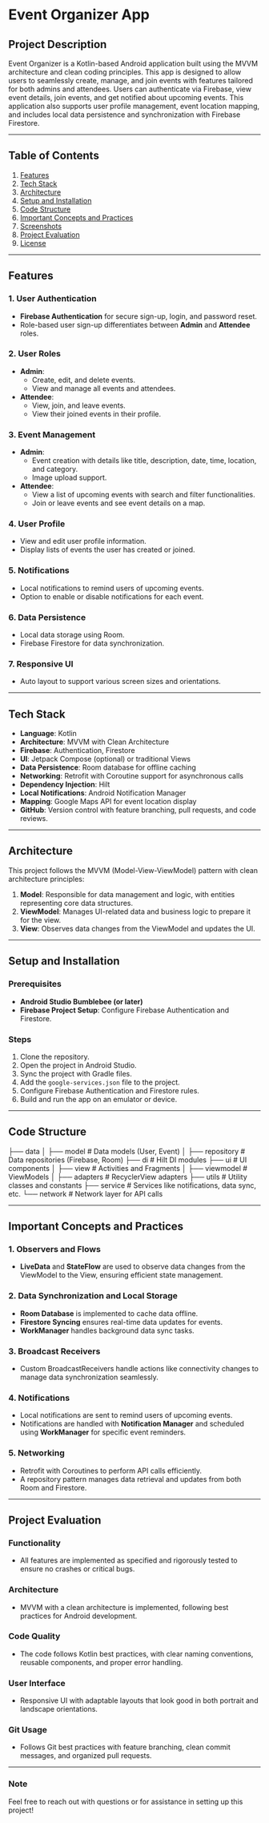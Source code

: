 # Event Organizer App

## Project Description

Event Organizer is a Kotlin-based Android application built using the MVVM architecture and clean coding principles. This app is designed to allow users to seamlessly create, manage, and join events with features tailored for both admins and attendees. Users can authenticate via Firebase, view event details, join events, and get notified about upcoming events. This application also supports user profile management, event location mapping, and includes local data persistence and synchronization with Firebase Firestore.

---

## Table of Contents
1. [Features](#features)
2. [Tech Stack](#tech-stack)
3. [Architecture](#architecture)
4. [Setup and Installation](#setup-and-installation)
5. [Code Structure](#code-structure)
6. [Important Concepts and Practices](#important-concepts-and-practices)
7. [Screenshots](#screenshots)
8. [Project Evaluation](#project-evaluation)
9. [License](#license)

---

## Features

### 1. User Authentication
- **Firebase Authentication** for secure sign-up, login, and password reset.
- Role-based user sign-up differentiates between **Admin** and **Attendee** roles.

### 2. User Roles
- **Admin**:
  - Create, edit, and delete events.
  - View and manage all events and attendees.
- **Attendee**:
  - View, join, and leave events.
  - View their joined events in their profile.

### 3. Event Management
- **Admin**:
  - Event creation with details like title, description, date, time, location, and category.
  - Image upload support.
- **Attendee**:
  - View a list of upcoming events with search and filter functionalities.
  - Join or leave events and see event details on a map.

### 4. User Profile
- View and edit user profile information.
- Display lists of events the user has created or joined.

### 5. Notifications
- Local notifications to remind users of upcoming events.
- Option to enable or disable notifications for each event.

### 6. Data Persistence
- Local data storage using Room.
- Firebase Firestore for data synchronization.

### 7. Responsive UI
- Auto layout to support various screen sizes and orientations.

---

## Tech Stack

- **Language**: Kotlin
- **Architecture**: MVVM with Clean Architecture
- **Firebase**: Authentication, Firestore
- **UI**: Jetpack Compose (optional) or traditional Views
- **Data Persistence**: Room database for offline caching
- **Networking**: Retrofit with Coroutine support for asynchronous calls
- **Dependency Injection**: Hilt
- **Local Notifications**: Android Notification Manager
- **Mapping**: Google Maps API for event location display
- **GitHub**: Version control with feature branching, pull requests, and code reviews.

---

## Architecture

This project follows the MVVM (Model-View-ViewModel) pattern with clean architecture principles:
1. **Model**: Responsible for data management and logic, with entities representing core data structures.
2. **ViewModel**: Manages UI-related data and business logic to prepare it for the view.
3. **View**: Observes data changes from the ViewModel and updates the UI.

---

## Setup and Installation

### Prerequisites
- **Android Studio Bumblebee (or later)**
- **Firebase Project Setup**: Configure Firebase Authentication and Firestore.

### Steps
1. Clone the repository.
2. Open the project in Android Studio.
3. Sync the project with Gradle files.
4. Add the `google-services.json` file to the project.
5. Configure Firebase Authentication and Firestore rules.
6. Build and run the app on an emulator or device.

---

## Code Structure

├── data │ ├── model # Data models (User, Event) │ ├── repository # Data repositories (Firebase, Room) ├── di # Hilt DI modules ├── ui # UI components │ ├── view # Activities and Fragments │ ├── viewmodel # ViewModels │ ├── adapters # RecyclerView adapters ├── utils # Utility classes and constants ├── service # Services like notifications, data sync, etc. └── network # Network layer for API calls

---

## Important Concepts and Practices

### 1. Observers and Flows
- **LiveData** and **StateFlow** are used to observe data changes from the ViewModel to the View, ensuring efficient state management.

### 2. Data Synchronization and Local Storage
- **Room Database** is implemented to cache data offline.
- **Firestore Syncing** ensures real-time data updates for events.
- **WorkManager** handles background data sync tasks.

### 3. Broadcast Receivers
- Custom BroadcastReceivers handle actions like connectivity changes to manage data synchronization seamlessly.

### 4. Notifications
- Local notifications are sent to remind users of upcoming events.
- Notifications are handled with **Notification Manager** and scheduled using **WorkManager** for specific event reminders.

### 5. Networking
- Retrofit with Coroutines to perform API calls efficiently.
- A repository pattern manages data retrieval and updates from both Room and Firestore.

---

## Project Evaluation

### Functionality
- All features are implemented as specified and rigorously tested to ensure no crashes or critical bugs.

### Architecture
- MVVM with a clean architecture is implemented, following best practices for Android development.

### Code Quality
- The code follows Kotlin best practices, with clear naming conventions, reusable components, and proper error handling.

### User Interface
- Responsive UI with adaptable layouts that look good in both portrait and landscape orientations.

### Git Usage
- Follows Git best practices with feature branching, clean commit messages, and organized pull requests.


--- 

### Note
Feel free to reach out with questions or for assistance in setting up this project!
